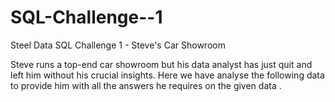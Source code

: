 # SQL-Challenge--1

Steel Data SQL Challenge 1 - Steve's Car Showroom 

Steve runs a top-end car showroom but his data analyst has just quit and left him without his crucial insights.
Here we have analyse the following data to provide him with all the answers he requires on the given data .
